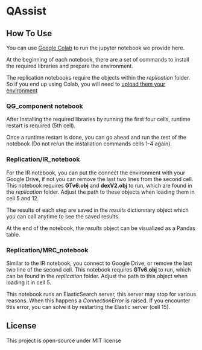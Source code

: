 # QAssist



## How To Use

You can use [Google Colab](https://colab.research.google.com/) to run the jupyter notebook we provide here.

At the beginning of each notebook, there are a set of commands to install the required libraries and prepare the environment.

The replication notebooks require the objects within the *replication* folder. So if you end up using Colab, you will need to [upload them your environment](https://neptune.ai/blog/google-colab-dealing-with-files)


### QG_component notebook

After Installing the required libraries by running the first four cells, runtime restart is required (5th cell). 

Once a runtime restart is done, you can go ahead and run the rest of the notebook (Do not rerun the installation commands cells 1-4 again).

### Replication/IR_notebook

For the IR notebook, you can put the connect the environment with your Google Drive, if not you can remove the last two lines from the second cell.
This notebook requires **GTv6.obj** and **dexV2.obj** to run, which are found in the *replication* folder. 
Adjust the path to these objects when loading them in cell 5 and 12.

The results of each step are saved in the *results* dictionnary object which you can call anytime to see the saved results.

At the end of the notebook, the *results* object can be visualized as a Pandas table.

### Replication/MRC_notebook

Similar to the IR notebook, you connect to Google Drive, or remove the last two line of the second cell. 
This notebook requires **GTv6.obj** to run, which can be found in the *replication* folder. 
Adjust the path to this object when loading it in cell 5.

This notebook runs an ElasticSearch server, this server may stop for various reasons. 
When this happens a *ConnectionError* is raised. If you encounter this error, you can solve it by restarting the Elastic server (cell 15).

## License

This project is open-source under MIT license
